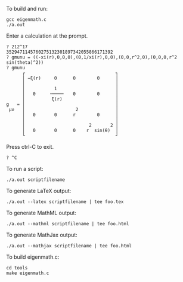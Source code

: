To build and run:

	gcc eigenmath.c
	./a.out

Enter a calculation at the prompt.

	? 212^17
	3529471145760275132301897342055866171392
	? gmunu = ((-xi(r),0,0,0),(0,1/xi(r),0,0),(0,0,r^2,0),(0,0,0,r^2 sin(theta)^2))
	? gmunu
	      ┌                                  ┐
	      │ −ξ(r)     0      0        0      │
	      │                                  │
	      │           1                      │
	      │   0     ╶────╴   0        0      │
	      │          ξ(r)                    │
	g   = │                                  │
	 μν   │                   2              │
	      │   0       0      r        0      │
	      │                                  │
	      │                        2       2 │
	      │   0       0      0    r  sin(θ)  │
	      └                                  ┘

Press ctrl-C to exit.

	? ^C

To run a script:

	./a.out scriptfilename

To generate LaTeX output:

	./a.out --latex scriptfilename | tee foo.tex

To generate MathML output:

	./a.out --mathml scriptfilename | tee foo.html

To generate MathJax output:

	./a.out --mathjax scriptfilename | tee foo.html

To build eigenmath.c:

	cd tools
	make eigenmath.c

